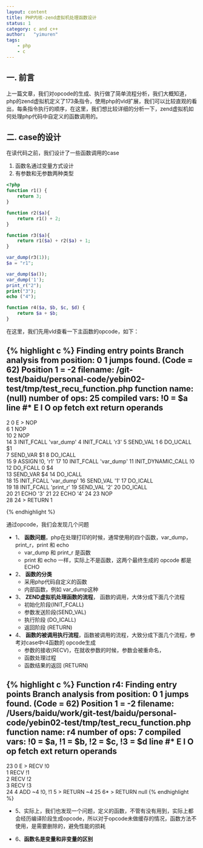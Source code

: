 ```yaml
---
layout: content
title: PHP内核-zend虚拟机处理函数设计
status: 1 
category: c and c++
author:   "yimuren"
tags:
    - php
    - c
---
```


## 一. 前言
上一篇文章，我们对opcode的生成、执行做了简单流程分析，我们大概知道，php的zend虚拟机定义了173条指令，使用php的vld扩展，我们可以比较直观的看出，每条指令执行的顺序，在这里，我们想比较详细的分析一下，zend虚拟机如何处理php代码中自定义的函数调用的。

## 二. case的设计

在读代码之前，我们设计了一些函数调用的case
1. 函数名通过变量方式设计
2. 有参数和无参数两种类型

```php
<?php
function r1() {
    return 3;
}

function r2($a){
    return r1() + 2;
}

function r3($a){
    return r1($a) + r2($a) + 1;
}

var_dump(r3(1));
$a = "r1";

var_dump($a());
var_dump('1');
print_r("2");
print("3");
echo ("4");

function r4($a, $b, $c, $d) {
    return $a + $b;
}

```

在这里，我们先用vld查看一下主函数的opcode，如下：

{% highlight c %}
Finding entry points
Branch analysis from position: 0
1 jumps found. (Code = 62) Position 1 = -2
filename:      /git-test/baidu/personal-code/yebin02-test/tmp/test_recu_function.php
function name:  (null)
number of ops:  25
compiled vars:  !0 = $a
line     #* E I O op                           fetch          ext  return  operands
-------------------------------------------------------------------------------------
   2     0  E >   NOP                                                      
   6     1        NOP                                                      
  10     2        NOP                                                      
  14     3        INIT_FCALL                                               'var_dump'
         4        INIT_FCALL                                               'r3'
         5        SEND_VAL                                                 1
         6        DO_UCALL                                         $1      
         7        SEND_VAR                                                 $1
         8        DO_ICALL                                                 
  15     9        ASSIGN                                                   !0, 'r1'
  17    10        INIT_FCALL                                               'var_dump'
        11        INIT_DYNAMIC_CALL                                        !0
        12        DO_FCALL                                      0  $4      
        13        SEND_VAR                                                 $4
        14        DO_ICALL                                                 
  18    15        INIT_FCALL                                               'var_dump'
        16        SEND_VAL                                                 '1'
        17        DO_ICALL                                                 
  19    18        INIT_FCALL                                               'print_r'
        19        SEND_VAL                                                 '2'
        20        DO_ICALL                                                 
  20    21        ECHO                                                     '3'
  21    22        ECHO                                                     '4'
  24    23        NOP                                                      
  28    24      > RETURN                                                   1

{% endhighlight %} 


通过opcode，我们会发现几个问题
- 1、 **函数问题**，php在处理打印的时候，通常使用的四个函数，var_dump，print_r，print 和 echo
    - var_dump 和 print_r 是函数
    - print 和 echo 一样，实际上不是函数，这两个最终生成的 opcode 都是 ECHO
- 2、 **函数的分类**
    - 采用php代码自定义的函数
    - 内部函数，例如 var_dump这种
- 3、 **ZEND虚拟机处理函数的流程**， 函数的调用，大体分成下面几个流程
    - 初始化阶段(INIT_FCALL)
    - 参数发送阶段(SEND_VAL)
    - 执行阶段 (DO_ICALL)
    - 返回阶段 (RETURN)
- 4、 **函数的被调用执行流程**，函数被调用的流程，大致分成下面几个流程，参考对case中r4函数的 opcode生成
    - 参数的接收(RECV)，在就收参数的时候，参数会被重命名，
    - 函数处理过程
    - 函数结果的返回 (RETURN)

{% highlight c %}
Function r4:
Finding entry points
Branch analysis from position: 0
1 jumps found. (Code = 62) Position 1 = -2
filename:       /Users/baidu/work/git-test/baidu/personal-code/yebin02-test/tmp/test_recu_function.php
function name:  r4
number of ops:  7
compiled vars:  !0 = $a, !1 = $b, !2 = $c, !3 = $d
line     #* E I O op                           fetch          ext  return  operands
-------------------------------------------------------------------------------------
  23     0  E >   RECV                                             !0      
         1        RECV                                             !1      
         2        RECV                                             !2      
         3        RECV                                             !3      
  24     4        ADD                                              ~4      !0, !1
         5      > RETURN                                                   ~4
  25     6*     > RETURN                                                   null
{% endhighlight %} 

- 5、实际上，我们也发现一个问题，定义的函数，不管有没有用到，实际上都会经历编译阶段生成opcode，所以对于opcode未做缓存的情况，函数方法不使用，是需要删除的，避免性能的损耗

- 6、**函数名是变量和非变量的区别**



